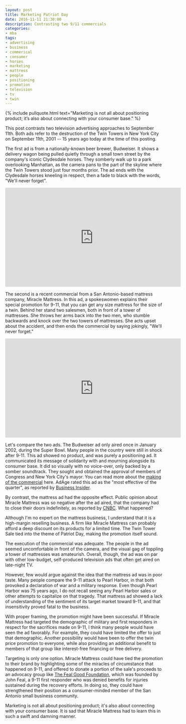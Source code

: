 ```yaml
---
layout: post
title: Marketing Patriot Day
date: 2016-11-11 21:30:00
description: Contrasting two 9/11 commercials
categories:
- mba
tags:
- advertising
- business
- commerical
- consumer
- horses
- marketing
- mattress
- people
- positioning
- promotion
- television
- tv
- twin
---
```


{% include pullquote.html text="Marketing is not all about positioning product;
it’s also about connecting with your consumer base." %}

This post contrasts two television advertising approaches to September 11th.
Both ads refer to the destruction of the Twin Towers in New York City on
September 11th, 2001 -- 15 years ago today at the time of this posting.

<!--more-->

The first ad is from a nationally-known beer brewer, Budweiser. It shows a delivery wagon being pulled quietly through a small town street by the company's iconic Clydesdale horses. They somberly walk up to a park overlooking Manhattan, as the camera pans to the part of the skyline where the Twin Towers stood just four months prior. The ad ends with the Clydesdale horses kneeling in respect, then a fade to black with the words, "We'll never forget".

<iframe width="560" height="315" src="https://www.youtube.com/embed/J3eQmzw6n3k" frameborder="0" allowfullscreen></iframe>

The second is a recent commercial from a San Antonio-based mattress company, Miracle Mattress. In this ad, a spokeswomen explains their special promotion for 9-11, that you can get any size mattress for the size of a twin. Behind her stand two salesmen, both in front of a tower of mattresses. She throws her arms back into the two men, who stumble backwards and knock over the two towers of mattresses. She acts upset about the accident, and then ends the commercial by saying jokingly, "We'll never forget."

<iframe width="560" height="315" src="https://www.youtube.com/embed/2ZmM-2gj5Gc" frameborder="0" allowfullscreen></iframe>

Let's compare the two ads. The Budweiser ad only aired once in January 2002, during the Super Bowl. Many people in the country were still in shock after 9-11. This ad showed no product, and was purely a positioning ad. It communicated its message of solidarity with and mourning alongside its consumer base. It did so visually with no voice-over, only backed by a somber soundtrack. They sought and obtained the approval of members of Congress and New York City's mayor. You can read more about the [making of the commercial](http://wgntv.com/2015/09/11/the-true-story-behind-the-911-budweiser-commercial-that-only-aired-one-time/) here. AdAge rated this ad as the "most effective of the quarter", as reported by [Business Insider](http://www.businessinsider.com/consumers-like-911-ads-2011-9).

By contrast, the mattress ad had the opposite effect. Public opinion about Miracle Mattress was so negative after the ad aired, that the company had to close their doors indefinitely, as reported by [CNBC](http://www.cnbc.com/2016/09/11/texas-based-miracle-mattress-shuts-doors-indefinitely-after-911-ad-falls-flat.html). What happened?

Although I'm no expert on the mattress business, I understand that it is a
high-margin reselling business. A firm like Miracle Mattress can probably afford
a deep discount on its products for a limited time. The Twin Tower Sale tied
into the theme of Patriot Day, making the promotion itself sound.

The execution of the commercial was adequate. The people in the ad seemed
uncomfortable in front of the camera, and the visual gag of toppling a tower of
mattresses was amateurish. Overall, though, the ad was on par with other
low-budget, self-produced television ads that often get aired on late-night TV.

However, few would argue against the idea that the mattress ad was in poor
taste. Many people compare the 9-11 attack to Pearl Harbor, in that both
provoked a declaration of war and a military response. Even though Pearl Harbor
was 75 years ago, I do not recall seeing any Pearl Harbor sales or other
attempts to capitalize on that tragedy. That mattress ad showed a lack of
understanding of the sentiment of its target market toward 9-11, and that
insensitivity proved fatal to the business.

With proper framing, the promotion might have been successful. If Miracle
Mattress had targeted the demographic of military and first responders in
respect for the sacrifices made on 9-11, I think many people would have seen the
ad favorably. For example, they could have limited the offer to just that
demographic. Another possibility would have been to offer the twin price
promotion to everyone, while also providing an additional benefit to members of
that group like interest-free financing or free delivery.

Targeting is only one option. Miracle Mattress could have tied the promotion to
their brand by highlighting some of the miracles of circumstance that happened
on 9-11, and offered to donate a portion of the sale's proceeds to an advocacy
group like [The Feal Good Foundation](http://www.fealgoodfoundation.com/), which
was founded by John Feal, a 9-11 first responder who was denied benefits for
injuries sustained during the recovery efforts. In doing so, they could have
strengthened their position as a consumer-minded member of the San Antonio small
business community.

Marketing is not all about positioning product; it's also about connecting with
your consumer base. It is sad that Miracle Mattress had to learn this in such a
swift and damning manner.
